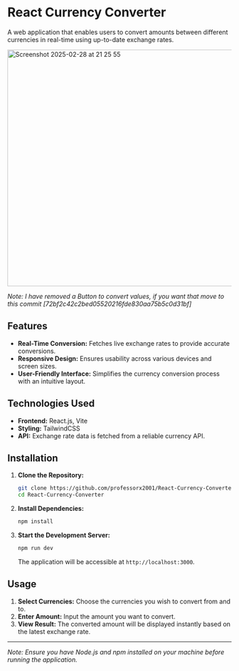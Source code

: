 # React Currency Converter

A web application that enables users to convert amounts between different currencies in real-time using up-to-date exchange rates.

<img width="532" alt="Screenshot 2025-02-28 at 21 25 55" src="https://github.com/user-attachments/assets/9910452a-b22f-4cd1-b72a-e04ec3b9963d" />

*Note: I have removed a Button to convert values, if you want that move to this commit [72bf2c42c2bed05520216fde830aa75b5c0d31bf]*
## Features

- **Real-Time Conversion:** Fetches live exchange rates to provide accurate conversions.
- **Responsive Design:** Ensures usability across various devices and screen sizes.
- **User-Friendly Interface:** Simplifies the currency conversion process with an intuitive layout.

## Technologies Used

- **Frontend:** React.js, Vite
- **Styling:** TailwindCSS
- **API:** Exchange rate data is fetched from a reliable currency API.


## Installation

1. **Clone the Repository:**
   ```bash
   git clone https://github.com/professorx2001/React-Currency-Converter.git
   cd React-Currency-Converter
   ```

2. **Install Dependencies:**
   ```bash
   npm install
   ```

3. **Start the Development Server:**
   ```bash
   npm run dev
   ```
   The application will be accessible at `http://localhost:3000`.

## Usage

1. **Select Currencies:** Choose the currencies you wish to convert from and to.
2. **Enter Amount:** Input the amount you want to convert.
3. **View Result:** The converted amount will be displayed instantly based on the latest exchange rate.


---

*Note: Ensure you have Node.js and npm installed on your machine before running the application.*
